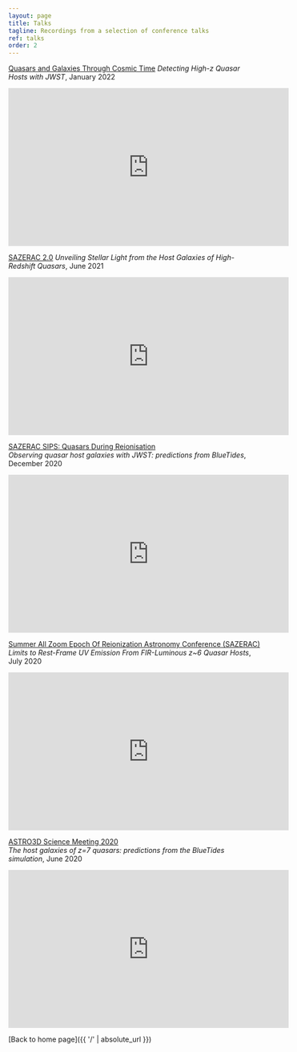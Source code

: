 ```yaml
---
layout: page
title: Talks
tagline: Recordings from a selection of conference talks
ref: talks
order: 2
---
```

[Quasars and Galaxies Through Cosmic Time](https://www.astro.udp.cl/Quasars_and_Galaxies_through_Cosmic_Time/index.html)
*Detecting High-z Quasar Hosts with JWST*, January 2022
<iframe width="560" height="315" src="https://www.youtube.com/embed/WN0enr3AdXU&t=4212s" title="YouTube video player" frameborder="0" allow="accelerometer; autoplay; clipboard-write; encrypted-media; gyroscope; picture-in-picture" allowfullscreen></iframe>

[SAZERAC 2.0](http://sazerac-conference.org/index.html)
*Unveiling Stellar Light from the Host Galaxies of High-Redshift Quasars*,  June 2021
<iframe width="560" height="315" src="https://www.youtube.com/embed/4S-JZs-pqTc" frameborder="0" allow="accelerometer; autoplay; encrypted-media; gyroscope; picture-in-picture" allowfullscreen></iframe>

[SAZERAC SIPS: Quasars During Reionisation](http://sazerac-conference.org/SIPS2021/2.html)  
*Observing quasar host galaxies with JWST: predictions from BlueTides*, December 2020
<iframe width="560" height="315" src="https://www.youtube.com/embed/e6Yiq18VOsY" frameborder="0" allow="accelerometer; autoplay; encrypted-media; gyroscope; picture-in-picture" allowfullscreen></iframe>

[Summer All Zoom Epoch Of Reionization Astronomy Conference (SAZERAC)](http://sazerac-conference.org/index.html)  
*Limits to Rest-Frame UV Emission From FIR-Luminous z~6 Quasar Hosts*, July 2020
<iframe width="560" height="315" src="https://www.youtube.com/embed/nZOyZl86-UM" frameborder="0" allow="accelerometer; autoplay; encrypted-media; gyroscope; picture-in-picture" allowfullscreen></iframe>

[ASTRO3D Science Meeting 2020](https://astro3d.org.au/)  
*The host galaxies of z=7 quasars: predictions from the BlueTides simulation*, June 2020
<iframe width="560" height="315" src="https://www.youtube.com/embed/Cc78jsRWfiU" frameborder="0" allow="accelerometer; autoplay; encrypted-media; gyroscope; picture-in-picture" allowfullscreen></iframe>


[Back to home page]({{ '/' | absolute_url }})
